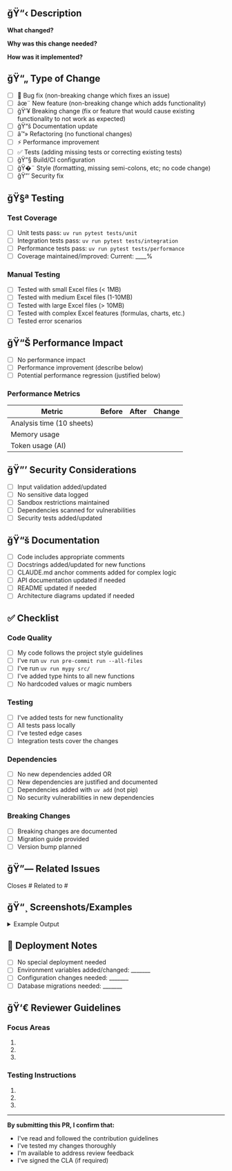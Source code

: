 ## ğŸ“‹ Description

**What changed?**

<!-- Describe your changes in detail -->

**Why was this change needed?**

<!-- Explain the problem this PR solves -->

**How was it implemented?**

<!-- Provide a high-level overview of your approach -->

## ğŸ“„ Type of Change

- [ ] 🐛 Bug fix (non-breaking change which fixes an issue)
- [ ] âœ¨ New feature (non-breaking change which adds functionality)
- [ ] ğŸ’¥ Breaking change (fix or feature that would cause existing functionality to not work as expected)
- [ ] ğŸ“š Documentation update
- [ ] â™»️ Refactoring (no functional changes)
- [ ] ⚡ Performance improvement
- [ ] ✅ Tests (adding missing tests or correcting existing tests)
- [ ] ğŸ”§ Build/CI configuration
- [ ] ğŸ�¨ Style (formatting, missing semi-colons, etc; no code change)
- [ ] ğŸ”’ Security fix

## ğŸ§ª Testing

### Test Coverage

- [ ] Unit tests pass: `uv run pytest tests/unit`
- [ ] Integration tests pass: `uv run pytest tests/integration`
- [ ] Performance tests pass: `uv run pytest tests/performance`
- [ ] Coverage maintained/improved: Current: \_\_\_\_%

### Manual Testing

<!-- Describe the testing you've done -->

- [ ] Tested with small Excel files (< 1MB)
- [ ] Tested with medium Excel files (1-10MB)
- [ ] Tested with large Excel files (> 10MB)
- [ ] Tested with complex Excel features (formulas, charts, etc.)
- [ ] Tested error scenarios

## ğŸ“Š Performance Impact

<!-- How does this change affect performance? -->

- [ ] No performance impact
- [ ] Performance improvement (describe below)
- [ ] Potential performance regression (justified below)

### Performance Metrics

<!-- If applicable, provide before/after metrics -->

| Metric                    | Before | After | Change |
| ------------------------- | ------ | ----- | ------ |
| Analysis time (10 sheets) |        |       |        |
| Memory usage              |        |       |        |
| Token usage (AI)          |        |       |        |

## ğŸ”’ Security Considerations

- [ ] Input validation added/updated
- [ ] No sensitive data logged
- [ ] Sandbox restrictions maintained
- [ ] Dependencies scanned for vulnerabilities
- [ ] Security tests added/updated

## ğŸ“š Documentation

- [ ] Code includes appropriate comments
- [ ] Docstrings added/updated for new functions
- [ ] CLAUDE.md anchor comments added for complex logic
- [ ] API documentation updated if needed
- [ ] README updated if needed
- [ ] Architecture diagrams updated if needed

## ✅ Checklist

### Code Quality

- [ ] My code follows the project style guidelines
- [ ] I've run `uv run pre-commit run --all-files`
- [ ] I've run `uv run mypy src/`
- [ ] I've added type hints to all new functions
- [ ] No hardcoded values or magic numbers

### Testing

- [ ] I've added tests for new functionality
- [ ] All tests pass locally
- [ ] I've tested edge cases
- [ ] Integration tests cover the changes

### Dependencies

- [ ] No new dependencies added OR
- [ ] New dependencies are justified and documented
- [ ] Dependencies added with `uv add` (not pip)
- [ ] No security vulnerabilities in new dependencies

### Breaking Changes

<!-- If this PR introduces breaking changes -->

- [ ] Breaking changes are documented
- [ ] Migration guide provided
- [ ] Version bump planned

## ğŸ”— Related Issues

Closes #
Related to #

## ğŸ“¸ Screenshots/Examples

<!-- If applicable, add screenshots or example outputs -->

<details>
<summary>Example Output</summary>

```
<!-- Show example analysis output or API responses -->
```

</details>

## 🚀 Deployment Notes

<!-- Any special deployment considerations -->

- [ ] No special deployment needed
- [ ] Environment variables added/changed: \_\_\_\_\_\_\_
- [ ] Configuration changes needed: \_\_\_\_\_\_\_
- [ ] Database migrations needed: \_\_\_\_\_\_\_

## ğŸ‘€ Reviewer Guidelines

### Focus Areas

<!-- Highlight specific areas that need careful review -->

1.
1.
1.

### Testing Instructions

<!-- How can reviewers test this PR? -->

1.
1.
1.

______________________________________________________________________

**By submitting this PR, I confirm that:**

- I've read and followed the contribution guidelines
- I've tested my changes thoroughly
- I'm available to address review feedback
- I've signed the CLA (if required)
